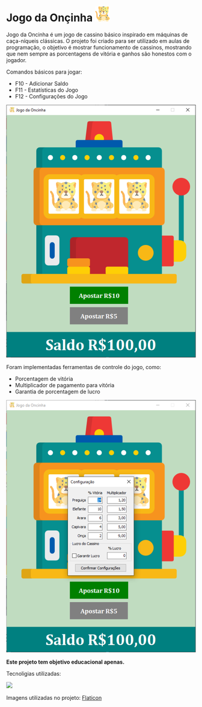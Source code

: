 # Jogo da Onçinha <img src="https://github.com/brunoC42/jogo-da-oncinha/blob/main/Imagens/jaguar.png" height="40"/>
  Jogo da Oncinha é um jogo de cassino básico inspirado em máquinas de caça-níqueis clássicas. O projeto foi criado para ser utilizado em aulas de programação, o objetivo é mostrar funcionamento de cassinos, mostrando que nem sempre as porcentagens de vitória e ganhos são honestos com o jogador.
  
  Comandos básicos para jogar:
  - F10 - Adicionar Saldo
  - F11 - Estatísticas do Jogo
  - F12 - Configurações do Jogo

<img src="https://github.com/brunoC42/jogo-da-oncinha/blob/main/Imagens/telaInicial.PNG"/>

  Foram implementadas ferramentas de controle do jogo, como:
  - Porcentagem de vitória
  - Multiplicador de pagamento para vitória
  - Garantia de porcentagem de lucro

<img src="https://github.com/brunoC42/jogo-da-oncinha/blob/main/Imagens/telaConfiguracao.PNG"/>
  
  **Este projeto tem objetivo educacional apenas.**

  Tecnoligias utilizadas:
  
  ![](https://img.shields.io/badge/Delphi-B22222?style=for-the-badge&logo=delphi&logoColor=white)

  Imagens utilizadas no projeto: [Flaticon](flaticon.com)
